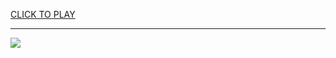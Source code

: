 
<a href="https://premium76.site?title=1000_free_games_to_play_unblocked&ref=13M">CLICK TO PLAY</a></h3>
<hr>

<a href="https://premium76.site?title=1000_free_games_to_play_unblocked&ref=13M"><img src="https://clearcache.store/games.png"></a>


